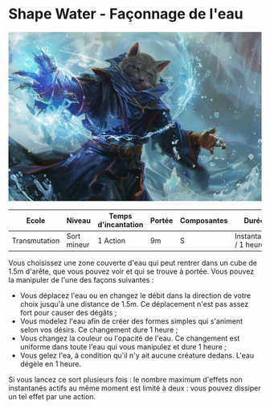 # Shape Water - Façonnage de l'eau
![Shape Water](../../_images/shapewater.png)

|Ecole|Niveau|Temps d'incantation|Portée|Composantes|Durée|
|-|-|-|-|-|-|
|Transmutation|Sort mineur|1 Action|9m|S|Instantanée / 1 heure|

Vous choisissez une zone couverte d'eau qui peut rentrer dans un cube de 1.5m d'arête, que vous pouvez voir et qui se trouve à portée. Vous pouvez la manipuler de l'une des façons suivantes :
* Vous déplacez l'eau ou en changez le débit dans la direction de votre choix jusqu'à une distance de 1.5m. Ce déplacement n'est pas assez fort pour causer des dégâts ;
* Vous modelez l'eau afin de créer des formes simples qui s'animent selon vos désirs. Ce changement dure 1 heure ;
* Vous changez la couleur ou l'opacité de l'eau. Ce changement est uniforme dans toute l'eau qui vous manipulez et dure 1 heure ;
* Vous gelez l'ea, à condition qu'il n'y ait aucune créature dedans. L'eau dégèle en 1 heure.

Si vous lancez ce sort plusieurs fois : le nombre maximum d'effets non instantanés actifs au même moment est limité à deux : vous pouvez dissiper un tel effet par une action.